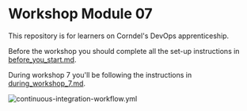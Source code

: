 # Workshop Module 07

This repository is for learners on Corndel's DevOps apprenticeship.

Before the workshop you should complete all the set-up instructions in [before_you_start.md](./before_you_start.md).

During workshop 7 you'll be following the instructions in [during_workshop_7.md](./during_workshop_7.md).

![continuous-integration-workflow.yml](https://github.com/hbeard84/DevOps-Course-Workshop-Module-07-Learners/workflows/continuous-integration-workflow.yml/badge.svg)

